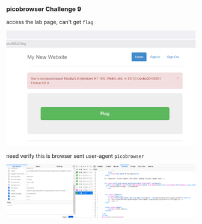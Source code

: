 ### picobrowser Challenge 9

access the lab page, can't get `flag`

![flag](image.png)

need verify this is browser sent user-agent `picobrowser`

![flag](image-1.png)

